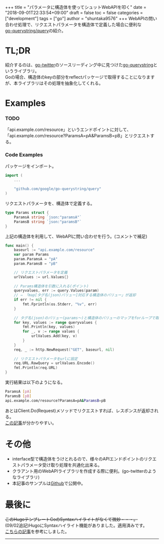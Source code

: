 +++
title = "パラメータに構造体を使ってシュットWebAPIを叩く"
date = "2018-09-01T22:33:54+09:00"
draft = false
toc = false
categories = ["development"]
tags = ["go"]
author = "shuntaka9576"
+++
WebAPIの問い合わせ処理で、リクエストパラメータを構造体で定義した場合に便利な  
[go-querystring/query](https://github.com/google/go-querystring)の紹介。
<!--more-->

# TL;DR
紹介するのは、[go-twitter](https://github.com/dghubble/go-twitter])のソースリーディング中に見つけた[go-querystring](https://github.com/google/go-querystring)というライブラリ。  
Goの場合、構造体のkeyの部分をreflectパッケージで取得することになりますが、本ライブラリはその処理を抽象化してくれる。  

# Examples
### TODO
「api.example.com/resource」というエンドポイントに対して、  
「api.example.com/resource?ParamsA=pA&ParamsB=pB」とリクエストする。  

### Code Examples
パッケージをインポート。  
```go
import (
	...
	
	"github.com/google/go-querystring/query"
)
```

リクエストパラメータを、構造体で定義する。  
```go
type Params struct {
	ParamsA string `json:"paramsA"`
	ParamsB string `json:"paramsB"`
}
```

上記の構造体を利用して、WebAPIに問い合わせを行う。(コメントで補足)
```go
func main() {
	baseurl := "api.example.com/resource"
	var param Params
	param.ParamsA = "pA"
	param.ParamsB = "pB"

	// リクエストパラメータを定義
	urlValues := url.Values{}
	
	// Params構造体を引数に入れる(ポイント)
	queryvalues, err := query.Values(param)
	// ⇒ 「map[タグ名(json)バリュー]対応する構造体のバリュー」が返却
	if err != nil {
		fmt.Fprintln(os.Stderr, "%v", err)
	}
	
	// タグ名(json)のバリュー(params～)と構造体のバリューのマップをforループで取り出す
	for key, values := range queryvalues {
		fmt.Println(key, values)
		for _, v := range values {
			urlValues.Add(key, v)
		}
	}
	req, _ := http.NewRequest("GET", baseurl, nil)
	
	// リクエストパラメータをurlに設定
	req.URL.RawQuery = urlValues.Encode()
	fmt.Println(req.URL)
}
```

実行結果は以下のようになる。
```bash
ParamsA [pA]
ParamsB [pB]
api.example.com/resource?ParamsA=pA&ParamsB=pB
```
あとはClient.Do(Request)メソッドでリクエストすれば、レスポンスが返却される。  
[この記事](https://qiita.com/jpshadowapps/items/463b2623209479adcd88)が分かりやすい。  

# その他
* interface型で構造体をうけとれるので、様々のAPIエンドポイントのリクエストパラメータ受け取り処理を共通化出来る。
* クラアント用のWebAPIライブラリを作成する際に便利。(go-twitterのようなライブラリ)
* 本記事のサンプルは[Github](https://github.com/shuntaka9576/apiclient/blob/master/test/main.go)で公開中。

# 最後に
~~このHugoテンプレートGoのSyntaxハイライトがなくて微妙・・・。~~  
(09/02追記)HugoにSyntaxハイライト機能がありました。適用済みです。  
[こちらの記事](https://www.meganii.com/blog/2017/10/14/hugo-syntax-highlighting/)を参考にしました。

--- 